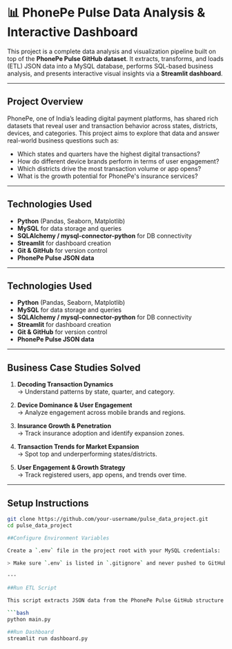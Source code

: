 # 📊 PhonePe Pulse Data Analysis & Interactive Dashboard

This project is a complete data analysis and visualization pipeline built on top of the **PhonePe Pulse GitHub dataset**. It extracts, transforms, and loads (ETL) JSON data into a MySQL database, performs SQL-based business analysis, and presents interactive visual insights via a **Streamlit dashboard**.

---

## Project Overview

PhonePe, one of India’s leading digital payment platforms, has shared rich datasets that reveal user and transaction behavior across states, districts, devices, and categories. This project aims to explore that data and answer real-world business questions such as:

- Which states and quarters have the highest digital transactions?
- How do different device brands perform in terms of user engagement?
- Which districts drive the most transaction volume or app opens?
- What is the growth potential for PhonePe's insurance services?

---
## Technologies Used

- **Python** (Pandas, Seaborn, Matplotlib)
- **MySQL** for data storage and queries
- **SQLAlchemy / mysql-connector-python** for DB connectivity
- **Streamlit** for dashboard creation
- **Git & GitHub** for version control
- **PhonePe Pulse JSON data**


---

## Technologies Used

- **Python** (Pandas, Seaborn, Matplotlib)
- **MySQL** for data storage and queries
- **SQLAlchemy / mysql-connector-python** for DB connectivity
- **Streamlit** for dashboard creation
- **Git & GitHub** for version control
- **PhonePe Pulse JSON data**

---

## Business Case Studies Solved

1. **Decoding Transaction Dynamics**  
   → Understand patterns by state, quarter, and category.

2. **Device Dominance & User Engagement**  
   → Analyze engagement across mobile brands and regions.

3. **Insurance Growth & Penetration**  
   → Track insurance adoption and identify expansion zones.

4. **Transaction Trends for Market Expansion**  
   → Spot top and underperforming states/districts.

5. **User Engagement & Growth Strategy**  
   → Track registered users, app opens, and trends over time.

---

## Setup Instructions




```bash
git clone https://github.com/your-username/pulse_data_project.git
cd pulse_data_project

##Configure Environment Variables

Create a `.env` file in the project root with your MySQL credentials:

> Make sure `.env` is listed in `.gitignore` and never pushed to GitHub.

---

##Run ETL Script

This script extracts JSON data from the PhonePe Pulse GitHub structure and pushes it into MySQL tables.

```bash
python main.py

##Run Dashboard
streamlit run dashboard.py
